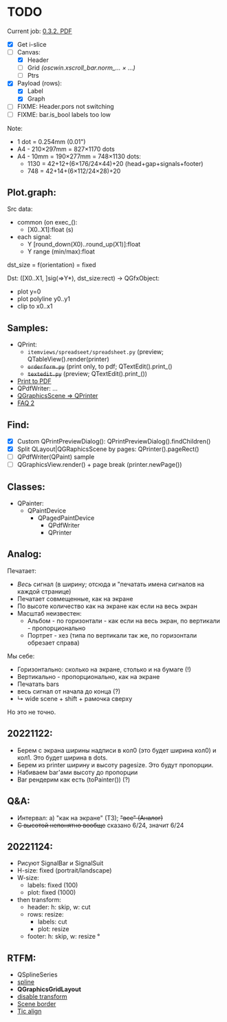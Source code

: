 # TODO

Current job: [0.3.2. PDF](https://github.com/tieugene/iosc.py/issues/191)

- [x] Get i-slice  
- [ ] Canvas:
  + [x] Header
  + [ ] Grid *(oscwin.xscroll_bar.norm_… × &hellip;)*
  + [ ] Ptrs
- [x] Payload (rows):
  + [x] Label
  + [x] Graph
- [ ] FIXME: Header.pors not switching
- [ ] FIXME: bar.is_bool labels too low

Note:
- 1 dot = 0.254mm (0.01")
- A4 - 210×297mm = 827×1170 dots
- A4 - 10mm = 190×277mm = 748×1130 dots:
  + 1130 = 42+12+(6×176/24×44)+20 (head+gap+signals+footer)
  + 748 = 42+14+(6×112/24×28)+20

## Plot.graph:

Src data:
- common (on exec_():
  + \[X0..X1]:float (s)
- each signal:
  + Y [round_down(X0)..round_up(X1)]:float
  + Y range (min/max):float

dst_size = f(orientation) = fixed

Dst: ([X0..X1, ]sig(=>Y*), dst_size:rect) -> QGfxObject:
- plot y=0
- plot polyline y0..y1
- clip to x0..x1

## Samples:
- QPrint:
  - `itemviews/spreadseet/spreadsheet.py` (preview; QTableView().render(printer)
  - ~~`orderform.py`~~ (print only, to pdf; QTextEdit().print_()
  - ~~`textedit.py`~~ (preview; QTextEdit().print_())
- [Print to PDF](https://wiki.qt.io/Exporting_a_document_to_PDF)
- QPdfWriter: &hellip;
- [QGraphicsScene &rArr; QPrinter](https://www.qtcentre.org/threads/47972-Render-QGraphicsScene-to-a-QPrinter-to-export-PDF)
- [FAQ 2](https://stackoverflow.com/questions/35034953/printing-qgraphicsscene-cuts-objects-in-half)

## Find:
- [x] Custom QPrintPreviewDialog(): QPrintPreviewDialog().findChildren()
- [x] Split QLayout|QGRaphicsScene by pages: QPrinter().pageRect()
- [ ] QPdfWriter(QPaint) sample
- [ ] QGraphicsView.render() + page break (printer.newPage())

## Classes:
- QPainter:
  + QPaintDevice
    * QPagedPaintDevice
      - QPdfWriter
      - QPrinter

## Analog:

Печатает:

- _Весь_ сигнал (в ширину; отсюда и "печатать имена сигналов на каждой странице)
- Печатает совмещенные, как на экране
- По высоте количество как на экране как если на весь экран
- Масштаб неизвестен:
  + Альбом - по горизонтали - как если на весь экран, по вертикали - пропорционально
  + Портрет - хез (типа по вертикали так же, по горизонтали обрезает справа)

Мы себе:
- Горизонтально: сколько на экране, столько и на бумаге (!)
- Вертикально - пропорционально, как на экране
- Печатать bars
- весь сигнал от начала до конца (?)
- &rdsh; wide scene + shift + рамочка сверху

Но это не точно.

## 20221122:
- Берем с экрана ширины надписи в кол0 (это будет ширина кол0) и кол1. Это будет ширина в dots.
- Берем из printer ширину и высоту pagesize. Это будут пропорции.  
- Набиваем bar'ами высоту до пропорции
- Bar рендерим как есть (toPainter()) (?)

## Q&A:
- Интервал: a) "как на экране" (ТЗ); ~~"все" (Аналог)~~
- ~~С высотой непонятно вообще~~ сказано 6/24, значит 6/24

## 20221124:
- Рисуют SignalBar и SignalSuit
- H-size: fixed (portrait/landscape)
- W-size:
  + labels: fixed (100)
  + plot: fixed (1000)
- then transform:
  + header: h: skip, w: cut
  + rows: resize:
    + labels: cut
    + plot: resize
  + footer: h: skip, w: resize
&deg;

## RTFM:
- QSplineSeries
- [spline](https://www.toptal.com/c-plus-plus/rounded-corners-bezier-curves-qpainter)
- **QGraphicsGridLayout**
- [disable transform](https://stackoverflow.com/questions/1222914/qgraphicsview-and-qgraphicsitem-don%C2%B4t-scale-item-when-scaling-the-view-rect)
- [Scene border](https://www.qtcentre.org/threads/13814-how-to-enable-borders-in-QGraphicsScene)
- [Tic align](https://www.qtcentre.org/threads/51168-QGraphicsTextItem-center-based-coordinates)

